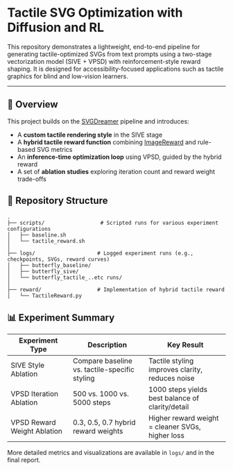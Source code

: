 # Tactile SVG Optimization with Diffusion and RL

This repository demonstrates a lightweight, end-to-end pipeline for generating tactile-optimized SVGs from text prompts using a two-stage vectorization model (SIVE + VPSD) with reinforcement-style reward shaping. It is designed for accessibility-focused applications such as tactile graphics for blind and low-vision learners.

---

## 🧩 Overview

This project builds on the [SVGDreamer](https://github.com/) pipeline and introduces:

* A **custom tactile rendering style** in the SIVE stage
* A **hybrid tactile reward function** combining [ImageReward](https://github.com/THUDM/ImageReward) and rule-based SVG metrics
* An **inference-time optimization loop** using VPSD, guided by the hybrid reward
* A set of **ablation studies** exploring iteration count and reward weight trade-offs

## 📁 Repository Structure

```
.
├── scripts/                  # Scripted runs for various experiment configurations
│   ├── baseline.sh
│   └── tactile_reward.sh
│
├── logs/                    # Logged experiment runs (e.g., checkpoints, SVGs, reward curves)
│   ├── butterfly_baseline/
│   ├── butterfly_sive/
│   └── butterfly_tactile_..etc runs/
│
├── reward/                  # Implementation of hybrid tactile reward
│   └── TactileReward.py

```


## 📊 Experiment Summary

| Experiment Type             | Description                                   | Key Result                                       |
| --------------------------- | --------------------------------------------- | ------------------------------------------------ |
| SIVE Style Ablation         | Compare baseline vs. tactile-specific styling | Tactile styling improves clarity, reduces noise  |
| VPSD Iteration Ablation     | 500 vs. 1000 vs. 5000 steps                   | 1000 steps yields best balance of clarity/detail |
| VPSD Reward Weight Ablation | 0.3, 0.5, 0.7 hybrid reward weights           | Higher reward weight = cleaner SVGs, higher loss |

More detailed metrics and visualizations are available in `logs/` and in the final report.

